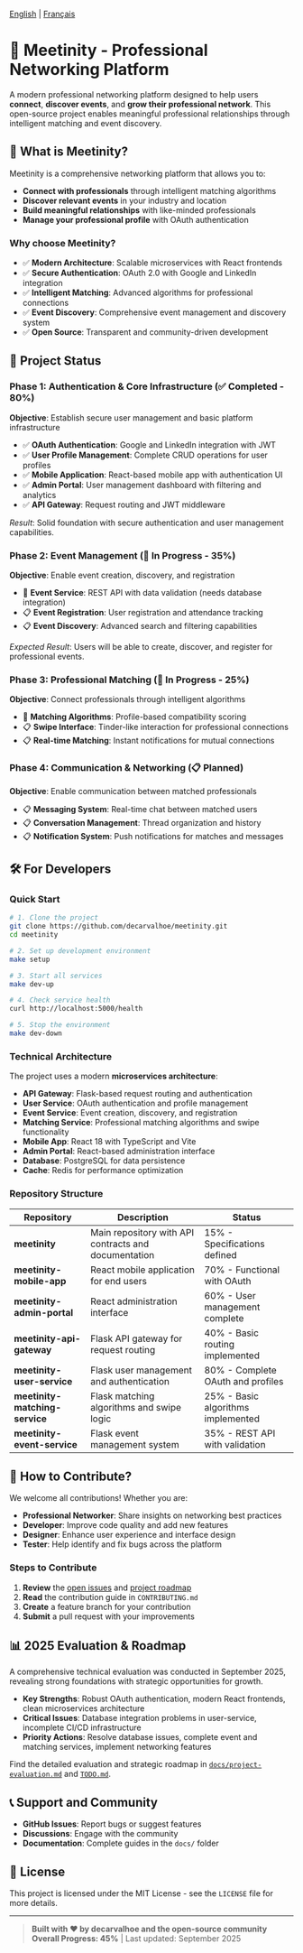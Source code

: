 [English](README.md) | [Français](README.fr.md)

# 🤝 Meetinity - Professional Networking Platform

A modern professional networking platform designed to help users **connect**, **discover events**, and **grow their professional network**. This open-source project enables meaningful professional relationships through intelligent matching and event discovery.

## 🎯 What is Meetinity?

Meetinity is a comprehensive networking platform that allows you to:

- **Connect with professionals** through intelligent matching algorithms
- **Discover relevant events** in your industry and location
- **Build meaningful relationships** with like-minded professionals
- **Manage your professional profile** with OAuth authentication

### Why choose Meetinity?

- ✅ **Modern Architecture**: Scalable microservices with React frontends
- ✅ **Secure Authentication**: OAuth 2.0 with Google and LinkedIn integration
- ✅ **Intelligent Matching**: Advanced algorithms for professional connections
- ✅ **Event Discovery**: Comprehensive event management and discovery system
- ✅ **Open Source**: Transparent and community-driven development

## 🚀 Project Status

### Phase 1: Authentication & Core Infrastructure (✅ Completed - 80%)
**Objective**: Establish secure user management and basic platform infrastructure

- ✅ **OAuth Authentication**: Google and LinkedIn integration with JWT
- ✅ **User Profile Management**: Complete CRUD operations for user profiles
- ✅ **Mobile Application**: React-based mobile app with authentication UI
- ✅ **Admin Portal**: User management dashboard with filtering and analytics
- ✅ **API Gateway**: Request routing and JWT middleware

*Result*: Solid foundation with secure authentication and user management capabilities.

### Phase 2: Event Management (🔄 In Progress - 35%)
**Objective**: Enable event creation, discovery, and registration

- 🔄 **Event Service**: REST API with data validation (needs database integration)
- 📋 **Event Registration**: User registration and attendance tracking
- 📋 **Event Discovery**: Advanced search and filtering capabilities

*Expected Result*: Users will be able to create, discover, and register for professional events.

### Phase 3: Professional Matching (🔄 In Progress - 25%)
**Objective**: Connect professionals through intelligent algorithms

- 🔄 **Matching Algorithms**: Profile-based compatibility scoring
- 📋 **Swipe Interface**: Tinder-like interaction for professional connections
- 📋 **Real-time Matching**: Instant notifications for mutual connections

### Phase 4: Communication & Networking (📋 Planned)
**Objective**: Enable communication between matched professionals

- 📋 **Messaging System**: Real-time chat between matched users
- 📋 **Conversation Management**: Thread organization and history
- 📋 **Notification System**: Push notifications for matches and messages

## 🛠️ For Developers

### Quick Start

```bash
# 1. Clone the project
git clone https://github.com/decarvalhoe/meetinity.git
cd meetinity

# 2. Set up development environment
make setup

# 3. Start all services
make dev-up

# 4. Check service health
curl http://localhost:5000/health

# 5. Stop the environment
make dev-down
```

### Technical Architecture

The project uses a modern **microservices architecture**:

- **API Gateway**: Flask-based request routing and authentication
- **User Service**: OAuth authentication and profile management
- **Event Service**: Event creation, discovery, and registration
- **Matching Service**: Professional matching algorithms and swipe functionality
- **Mobile App**: React 18 with TypeScript and Vite
- **Admin Portal**: React-based administration interface
- **Database**: PostgreSQL for data persistence
- **Cache**: Redis for performance optimization

### Repository Structure

| Repository | Description | Status |
|---|---|---|
| **meetinity** | Main repository with API contracts and documentation | 15% - Specifications defined |
| **meetinity-mobile-app** | React mobile application for end users | 70% - Functional with OAuth |
| **meetinity-admin-portal** | React administration interface | 60% - User management complete |
| **meetinity-api-gateway** | Flask API gateway for request routing | 40% - Basic routing implemented |
| **meetinity-user-service** | Flask user management and authentication | 80% - Complete OAuth and profiles |
| **meetinity-matching-service** | Flask matching algorithms and swipe logic | 25% - Basic algorithms implemented |
| **meetinity-event-service** | Flask event management system | 35% - REST API with validation |

## 🤝 How to Contribute?

We welcome all contributions! Whether you are:

- **Professional Networker**: Share insights on networking best practices
- **Developer**: Improve code quality and add new features
- **Designer**: Enhance user experience and interface design
- **Tester**: Help identify and fix bugs across the platform

### Steps to Contribute

1. **Review** the [open issues](https://github.com/decarvalhoe/meetinity/issues) and [project roadmap](TODO.md)
2. **Read** the contribution guide in `CONTRIBUTING.md`
3. **Create** a feature branch for your contribution
4. **Submit** a pull request with your improvements

## 📊 2025 Evaluation & Roadmap

A comprehensive technical evaluation was conducted in September 2025, revealing strong foundations with strategic opportunities for growth.

- **Key Strengths**: Robust OAuth authentication, modern React frontends, clean microservices architecture
- **Critical Issues**: Database integration problems in user-service, incomplete CI/CD infrastructure
- **Priority Actions**: Resolve database issues, complete event and matching services, implement networking features

Find the detailed evaluation and strategic roadmap in [`docs/project-evaluation.md`](docs/project-evaluation.md) and [`TODO.md`](TODO.md).

## 📞 Support and Community

- **GitHub Issues**: Report bugs or suggest features
- **Discussions**: Engage with the community
- **Documentation**: Complete guides in the `docs/` folder

## 📄 License

This project is licensed under the MIT License - see the `LICENSE` file for more details.

---

> **Built with ❤️ by decarvalhoe and the open-source community**  
> **Overall Progress: 45%** | Last updated: September 2025
